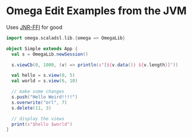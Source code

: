Omega Edit Examples from the JVM
===

Uses [JNR-FFI](https://github.com/jnr/jnr-ffi) for good 

```scala
import omega.scaladsl.lib.{omega => OmegaLib}

object Simple extends App {
  val s = OmegaLib.newSession()

  s.viewCb(0, 1000, (v) => println(s"[${v.data()} ${v.length}]"))

  val hello = s.view(0, 5)
  val world = s.view(6, 10)

  // make some changes
  s.push("Hello Weird!!!!")
  s.overwrite("orl", 7)
  s.delete(11, 3)

  // display the views
  print(s"$hello $world")
}
```
